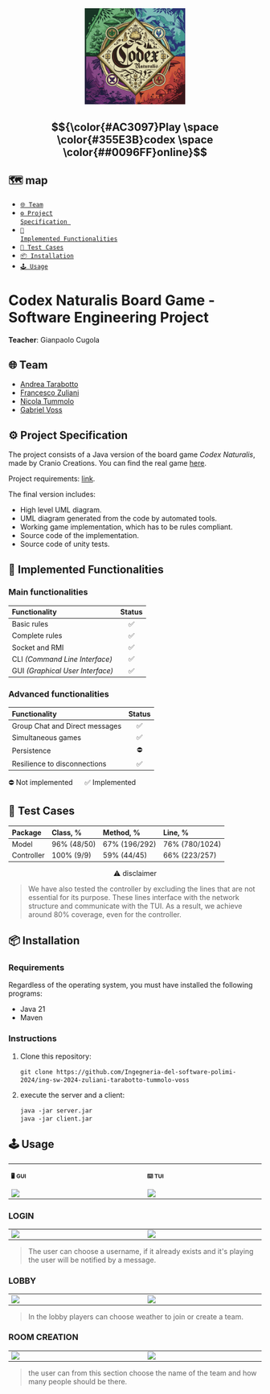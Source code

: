 
<div align="center">

<img src="https://github.com/Ingegneria-del-software-polimi-2024/ing-sw-2024-zuliani-tarabotto-tummolo-voss/blob/main/screenshots/cover.png?raw=true" alt="drawing" width="200"/>

<h2>  $${\color{#AC3097}Play \space \color{#355E3B}codex \space \color{##0096FF}online}$$ </h2>




</div>

## 🗺️ map 
- [<code>🌐 Team</code>](#-team)
- [<code>⚙️ Project Specification </code>](#%EF%B8%8F-project-specification)
- [<code>🚦️ Implemented Functionalities</code>](#%EF%B8%8F-implemented-functionalities)
- [<code>📝 Test Cases</code>](#-test-cases)
- [<code>📦 Installation</code>](#-installation)
- [<code>🕹 Usage</code>](#-usage)

# Codex Naturalis Board Game - Software Engineering Project

**Teacher**: Gianpaolo Cugola

## 🌐 Team
* [Andrea Tarabotto](https://github.com/andrea-809)
* [Francesco Zuliani](https://github.com/francescomartino2002)
* [Nicola Tummolo](https://github.com/NTum07)
* [Gabriel Voss](https://github.com/voss01)

## ⚙️ Project Specification

The project consists of a Java version of the board game *Codex Naturalis*, made by Cranio Creations. You can find the real game [here](https://www.craniocreations.it/prodotto/codex-naturalis).

Project requirements: [link](https://github.com/Ingegneria-del-software-polimi-2024/ing-sw-2024-zuliani-tarabotto-tummolo-voss/blob/main/requirements.pdf?raw=true).

The final version includes:
* High level UML diagram.
* UML diagram generated from the code by automated tools.
* Working game implementation, which has to be rules compliant.
* Source code of the implementation.
* Source code of unity tests.

## 🚦️ Implemented Functionalities

### Main functionalities
| Functionality                    | Status |
|:---------------------------------|:------:|
| Basic rules                      |   ✅    |
| Complete rules                   |   ✅    |
| Socket and RMI                           |   ✅    |
| CLI _(Command Line Interface)_   |   ✅    |
| GUI _(Graphical User Interface)_ |   ✅    |

### Advanced functionalities
| Functionality                | Status |
|:-----------------------------|:------:|
| Group Chat and Direct messages         |   ✅      |
| Simultaneous games           |   ✅    |
| Persistence                  | ⛔      |
| Resilience to disconnections |   ✅     |

⛔ Not implemented &nbsp;&nbsp;&nbsp;&nbsp; ✅ Implemented

## 📝 Test Cases
| Package    | Class, %     | Method, %     | Line, %       |
|:-----------|:-------------|:--------------|:--------------|
| Model      | 96% (48/50) | 67% (196/292) | 76% (780/1024) |
| Controller | 100% (9/9)   | 59% (44/45)   | 66% (223/257) |

<p align="center">⚠️ disclaimer </p>

> We have also tested the controller by excluding the lines that are not essential for its purpose. These lines interface with the network structure and communicate with the TUI. As a result, we achieve around 80% coverage, even for the controller.
## 📦 Installation

### Requirements

Regardless of the operating system, you must have installed the following programs:
- Java 21
- Maven


### Instructions
1. Clone this repository:
    ```shell
   git clone https://github.com/Ingegneria-del-software-polimi-2024/ing-sw-2024-zuliani-tarabotto-tummolo-voss
   ```


2. execute the server and a client:
    ```shell
    java -jar server.jar
    java -jar client.jar
    ```
## 🕹 Usage
<div class="table-devenvironment">
  <table style="font-size: 11px">
  <tr>
  <td valign="top" width="50%">
  
  #### 🖥️ GUI
  
<img src="https://github.com/Ingegneria-del-software-polimi-2024/ing-sw-2024-zuliani-tarabotto-tummolo-voss/blob/main/screenshots/GUI_gameBoard.png?raw=true" width="260" align="right" />
  
  </td>
  <td valign="top" width="50%">
  
  #### ⌨️ TUI
  
<img src="https://github.com/Ingegneria-del-software-polimi-2024/ing-sw-2024-zuliani-tarabotto-tummolo-voss/blob/main/screenshots/TUI_gameBoard.png?raw=true" width="260" align="right" />
  



  </td>
  </tr>
  </table>
</div>

### LOGIN
<div class="table-devenvironment">
  <table style="font-size: 11px">
  <tr>
  <td valign="top" width="50%">
<img src="https://github.com/Ingegneria-del-software-polimi-2024/ing-sw-2024-zuliani-tarabotto-tummolo-voss/blob/main/screenshots/Welcome.png?raw=true" width="260" align="right" />
  
  </td>
  <td valign="top" width="50%"> 
<img src="https://github.com/Ingegneria-del-software-polimi-2024/ing-sw-2024-zuliani-tarabotto-tummolo-voss/blob/main/screenshots/TUI_gameBoard.png?raw=true" width="260" align="right" />
  



  </td>
  </tr>
  </table>
</div>


> The user can choose a username, if it already exists and it's playing the user will be notified by a message.

### LOBBY
<div class="table-devenvironment">
  <table style="font-size: 11px">
  <tr>
  <td valign="top" width="50%">
<img src="https://github.com/Ingegneria-del-software-polimi-2024/ing-sw-2024-zuliani-tarabotto-tummolo-voss/blob/main/screenshots/lobby.png?raw=true" width="260" align="right" />
  
  </td>
  <td valign="top" width="50%"> 
<img src="https://github.com/Ingegneria-del-software-polimi-2024/ing-sw-2024-zuliani-tarabotto-tummolo-voss/blob/main/screenshots/TUI_gameBoard.png?raw=true" width="260" align="right" />
  



  </td>
  </tr>
  </table>
</div>

> In the lobby players can choose weather to join or create a team.

### ROOM CREATION
<div class="table-devenvironment">
  <table style="font-size: 11px">
  <tr>
  <td valign="top" width="50%">
<img src="https://github.com/Ingegneria-del-software-polimi-2024/ing-sw-2024-zuliani-tarabotto-tummolo-voss/blob/main/screenshots/game_creation.png?raw=true" width="260" align="right" />
  
  </td>
  <td valign="top" width="50%"> 
<img src="https://github.com/Ingegneria-del-software-polimi-2024/ing-sw-2024-zuliani-tarabotto-tummolo-voss/blob/main/screenshots/TUI_gameBoard.png?raw=true" width="260" align="right" />
  



  </td>
  </tr>
  </table>
</div>


> the user can from this section choose the name of the team and how many people should be there. 

